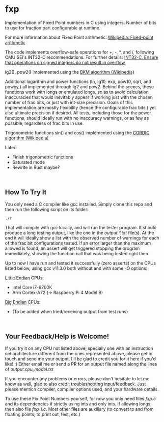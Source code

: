 # fxp
Implementation of Fixed Point numbers in C using integers. Number of 
bits to use for fraction part configurable at runtime.

For more information about Fixed Point arithmetic:
[Wikipedia: Fixed-point arithmetic](https://en.wikipedia.org/wiki/Fixed-point_arithmetic)

The code implements overflow-safe operations for +, -, *, and /,
following CMU SEI's INT32-C recommendations. For further details:
[INT32-C. Ensure that operations on signed integers do not result in overflow](https://wiki.sei.cmu.edu/confluence/display/c/INT32-C.+Ensure+that+operations+on+signed+integers+do+not+result+in+overflow)

lg2(), pow2() implemented using the [BKM algorithm (Wikipedia)](https://en.wikipedia.org/wiki/BKM_algorithm)

Additional logarithm and power functions (ln, lg10, exp, pow10, sqrt, and 
powxy,) all implemented through lg2 and pow2. Behind the scenes, these 
functions work with longs or emulated longs, so as to avoid calculation 
inaccuracies that would inevitably appear if working just with the chosen 
number of frac bits, or just with int-size precision. Goals of this 
implementation are mostly flexibility (hence the configurable frac bits,) yet 
also ultimate precision if desired. All tests, including those for the power 
functions, should ideally run with no inaccuracy warnings, or as few as 
possible, regardless of frac bits in use.

Trigonometric functions sin() and cos() implemented using the [CORDIC algorithm (Wikipedia)](https://en.wikipedia.org/wiki/CORDIC)

Later:
- Finish trigonometric functions
- Saturated mode
- Rewrite in Rust maybe?

&nbsp;
## How To Try It
You only need a C compiler like gcc installed.
Simply clone this repo and then run the following script on its folder:

    ./r

That will compile with gcc locally, and will run the tester program. 
It should produce a long testing output, like the one in the 
*output.\*.txt* file(s). At the end it will ideally show a list with 
the observed number of warnings for each of the frac bit 
configurations tested. If an error larger than the maximum allowed 
is found, an assert will get triggered stopping the program 
immediately, showing the function call that was being tested right 
then.

Up to now I have run and tested it successfully (zero asserts)
on the CPUs listed below, using gcc v11.3.0 both without and with some 
-O options:

[Little Endian](https://en.wikipedia.org/wiki/Endianness) CPUs:
- Intel Core i7-6700K
- Arm Cortex-A72 (-> Raspberry Pi 4 Model B)

[Big Endian](https://en.wikipedia.org/wiki/Endianness) CPUs:
- (To be added when tried/receiving output from test runs)

&nbsp;
## Your Feedback/Help is Welcome!
If you try it on any CPU not listed above, specially one with an 
instruction set architecture different from the ones represented above,
please get in touch and send me your output. I'll be glad to credit you 
for it here if you'd like! :)
Either email me or send a PR for an output file named along the 
lines of *output.cpu_model.txt*

If you encounter any problems or errors, please don't hesitate to 
let me know as well, glad to also credit troubleshooting 
input/feedback. Just please mention compiler, compiler options used, 
and your hardware details.

To use these Fix Point Numbers yourself, for now you only need files 
*fxp.c* and its dependencies if strictly using ints and only ints. 
If allowing longs, then also file *fxp_l.c*. Most other files are 
auxiliary (to convert to and from floating points, to print out, 
test, etc.)
